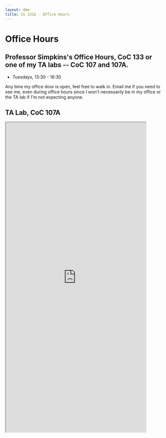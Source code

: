 ```yaml
---
layout: dme
title: CS 2316 - Office Hours
---
```


# Office Hours

## Professor Simpkins's Office Hours, CoC 133 or one of my TA labs -- CoC 107 and 107A.

- Tuesdays, 13:30 - 16:30


Any time my office door is open, feel free to walk in. Email me if you need to see me, even during office hours since I won't necessarily be in my office or the TA lab if I'm not expecting anyone.

## TA Lab, CoC 107A

<iframe style="width: 90%; height: 1000px;"  src="https://docs.google.com/spreadsheets/d/e/2PACX-1vQh6Zv3bsolzAfekGRwKY0PGLipEqGKhx_gUbxfoLcgR1osZTXnxImnc18FQ2J8f628nkU36nNDCTAQ/pubhtml?gid=0&amp;single=true&amp;widget=true&amp;headers=false"></iframe>
